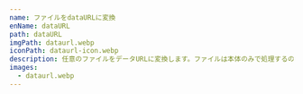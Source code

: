 ```yaml
---
name: ファイルをdataURLに変換
enName: dataURL
path: dataURL
imgPath: dataurl.webp
iconPath: dataurl-icon.webp
description: 任意のファイルをデータURLに変換します。ファイルは本体のみで処理するのでセキュリティー対策も完璧です。
images:
  - dataurl.webp
---
```

